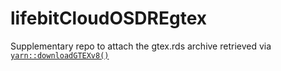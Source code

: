 # lifebitCloudOSDREgtex
Supplementary repo to attach the gtex.rds archive retrieved via [`yarn::downloadGTEXv8()`](https://github.com/TheJacksonLaboratory/yarn/blob/a926b68bc9eca484bb003f57f99be057b707f8d3/R/downloadGTExV8.R)
